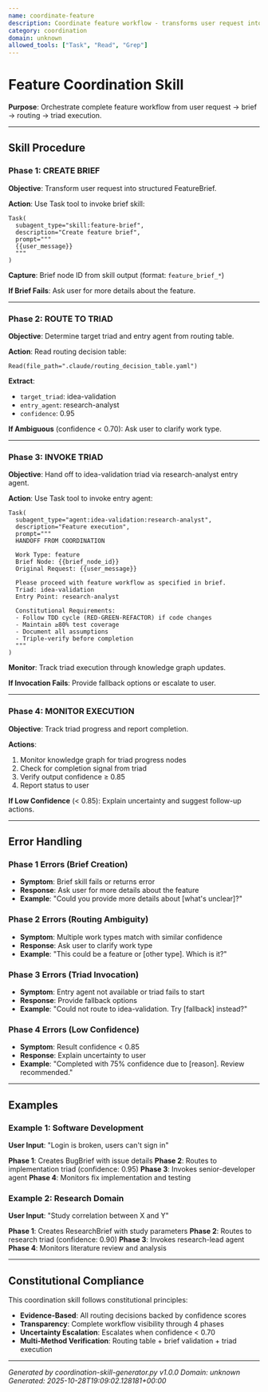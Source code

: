 ```yaml
---
name: coordinate-feature
description: Coordinate feature workflow - transforms user request into brief, routes to appropriate triad, monitors execution. Keywords - feature, add, implement, new, enhancement, capability
category: coordination
domain: unknown
allowed_tools: ["Task", "Read", "Grep"]
---
```


# Feature Coordination Skill

**Purpose**: Orchestrate complete feature workflow from user request → brief → routing → triad execution.

---

## Skill Procedure

### Phase 1: CREATE BRIEF

**Objective**: Transform user request into structured FeatureBrief.

**Action**:
Use Task tool to invoke brief skill:

```
Task(
  subagent_type="skill:feature-brief",
  description="Create feature brief",
  prompt="""
  {{user_message}}
  """
)
```

**Capture**: Brief node ID from skill output (format: `feature_brief_*`)

**If Brief Fails**: Ask user for more details about the feature.

---

### Phase 2: ROUTE TO TRIAD

**Objective**: Determine target triad and entry agent from routing table.

**Action**:
Read routing decision table:

```
Read(file_path=".claude/routing_decision_table.yaml")
```

**Extract**:
- `target_triad`: idea-validation
- `entry_agent`: research-analyst
- `confidence`: 0.95

**If Ambiguous** (confidence < 0.70): Ask user to clarify work type.

---

### Phase 3: INVOKE TRIAD

**Objective**: Hand off to idea-validation triad via research-analyst entry agent.

**Action**:
Use Task tool to invoke entry agent:

```
Task(
  subagent_type="agent:idea-validation:research-analyst",
  description="Feature execution",
  prompt="""
  HANDOFF FROM COORDINATION

  Work Type: feature
  Brief Node: {{brief_node_id}}
  Original Request: {{user_message}}

  Please proceed with feature workflow as specified in brief.
  Triad: idea-validation
  Entry Point: research-analyst

  Constitutional Requirements:
  - Follow TDD cycle (RED-GREEN-REFACTOR) if code changes
  - Maintain ≥80% test coverage
  - Document all assumptions
  - Triple-verify before completion
  """
)
```

**Monitor**: Track triad execution through knowledge graph updates.

**If Invocation Fails**: Provide fallback options or escalate to user.

---

### Phase 4: MONITOR EXECUTION

**Objective**: Track triad progress and report completion.

**Actions**:
1. Monitor knowledge graph for triad progress nodes
2. Check for completion signal from triad
3. Verify output confidence ≥ 0.85
4. Report status to user

**If Low Confidence** (< 0.85): Explain uncertainty and suggest follow-up actions.

---

## Error Handling

### Phase 1 Errors (Brief Creation)
- **Symptom**: Brief skill fails or returns error
- **Response**: Ask user for more details about the feature
- **Example**: "Could you provide more details about [what's unclear]?"

### Phase 2 Errors (Routing Ambiguity)
- **Symptom**: Multiple work types match with similar confidence
- **Response**: Ask user to clarify work type
- **Example**: "This could be a feature or [other type]. Which is it?"

### Phase 3 Errors (Triad Invocation)
- **Symptom**: Entry agent not available or triad fails to start
- **Response**: Provide fallback options
- **Example**: "Could not route to idea-validation. Try [fallback] instead?"

### Phase 4 Errors (Low Confidence)
- **Symptom**: Result confidence < 0.85
- **Response**: Explain uncertainty to user
- **Example**: "Completed with 75% confidence due to [reason]. Review recommended."

---

## Examples

### Example 1: Software Development
**User Input**: "Login is broken, users can't sign in"

**Phase 1**: Creates BugBrief with issue details
**Phase 2**: Routes to implementation triad (confidence: 0.95)
**Phase 3**: Invokes senior-developer agent
**Phase 4**: Monitors fix implementation and testing

### Example 2: Research Domain
**User Input**: "Study correlation between X and Y"

**Phase 1**: Creates ResearchBrief with study parameters
**Phase 2**: Routes to research triad (confidence: 0.90)
**Phase 3**: Invokes research-lead agent
**Phase 4**: Monitors literature review and analysis

---

## Constitutional Compliance

This coordination skill follows constitutional principles:
- **Evidence-Based**: All routing decisions backed by confidence scores
- **Transparency**: Complete workflow visibility through 4 phases
- **Uncertainty Escalation**: Escalates when confidence < 0.70
- **Multi-Method Verification**: Routing table + brief validation + triad execution

---

*Generated by coordination-skill-generator.py v1.0.0*
*Domain: unknown*
*Generated: 2025-10-28T19:09:02.128181+00:00*
